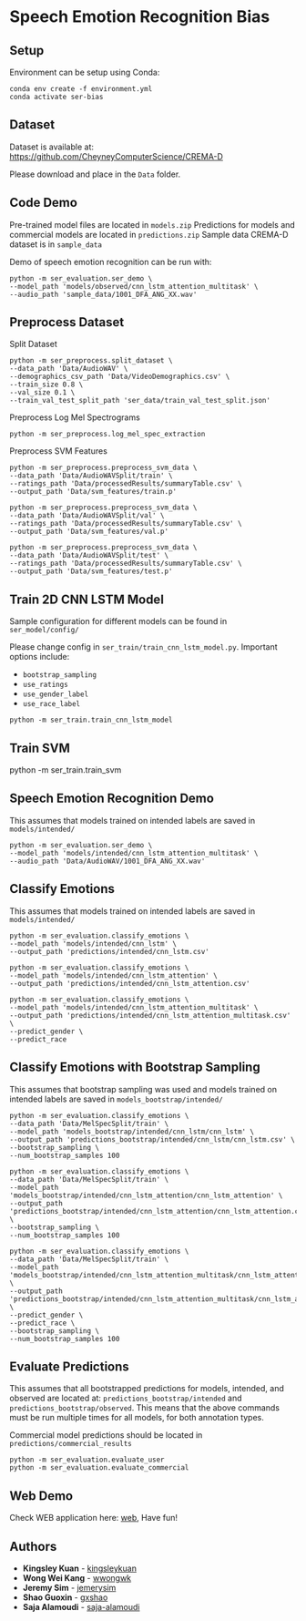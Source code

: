 # Speech Emotion Recognition Bias

## Setup
Environment can be setup using Conda:
```
conda env create -f environment.yml
conda activate ser-bias
```

## Dataset
Dataset is available at: https://github.com/CheyneyComputerScience/CREMA-D

Please download and place in the `Data` folder.

## Code Demo
Pre-trained model files are located in `models.zip`
Predictions for models and commercial models are located in `predictions.zip`
Sample data CREMA-D dataset is in `sample_data`

Demo of speech emotion recognition can be run with:
```
python -m ser_evaluation.ser_demo \
--model_path 'models/observed/cnn_lstm_attention_multitask' \
--audio_path 'sample_data/1001_DFA_ANG_XX.wav'
```

## Preprocess Dataset
Split Dataset
```
python -m ser_preprocess.split_dataset \
--data_path 'Data/AudioWAV' \
--demographics_csv_path 'Data/VideoDemographics.csv' \
--train_size 0.8 \
--val_size 0.1 \
--train_val_test_split_path 'ser_data/train_val_test_split.json'
```

Preprocess Log Mel Spectrograms
```
python -m ser_preprocess.log_mel_spec_extraction
```

Preprocess SVM Features
```
python -m ser_preprocess.preprocess_svm_data \
--data_path 'Data/AudioWAVSplit/train' \
--ratings_path 'Data/processedResults/summaryTable.csv' \
--output_path 'Data/svm_features/train.p'

python -m ser_preprocess.preprocess_svm_data \
--data_path 'Data/AudioWAVSplit/val' \
--ratings_path 'Data/processedResults/summaryTable.csv' \
--output_path 'Data/svm_features/val.p'

python -m ser_preprocess.preprocess_svm_data \
--data_path 'Data/AudioWAVSplit/test' \
--ratings_path 'Data/processedResults/summaryTable.csv' \
--output_path 'Data/svm_features/test.p'
```

## Train 2D CNN LSTM Model
Sample configuration for different models can be found in `ser_model/config/`

Please change config in `ser_train/train_cnn_lstm_model.py`. Important options include:
- `bootstrap_sampling`
- `use_ratings`
- `use_gender_label`
- `use_race_label`
```
python -m ser_train.train_cnn_lstm_model
```

## Train SVM
python -m ser_train.train_svm

## Speech Emotion Recognition Demo
This assumes that models trained on intended labels are saved in `models/intended/`
```
python -m ser_evaluation.ser_demo \
--model_path 'models/intended/cnn_lstm_attention_multitask' \
--audio_path 'Data/AudioWAV/1001_DFA_ANG_XX.wav'
```

## Classify Emotions
This assumes that models trained on intended labels are saved in `models/intended/`
```
python -m ser_evaluation.classify_emotions \
--model_path 'models/intended/cnn_lstm' \
--output_path 'predictions/intended/cnn_lstm.csv'
```

```
python -m ser_evaluation.classify_emotions \
--model_path 'models/intended/cnn_lstm_attention' \
--output_path 'predictions/intended/cnn_lstm_attention.csv'
```

```
python -m ser_evaluation.classify_emotions \
--model_path 'models/intended/cnn_lstm_attention_multitask' \
--output_path 'predictions/intended/cnn_lstm_attention_multitask.csv' \
--predict_gender \
--predict_race
```

## Classify Emotions with Bootstrap Sampling
This assumes that bootstrap sampling was used and models trained on intended labels are saved in `models_bootstrap/intended/`
```
python -m ser_evaluation.classify_emotions \
--data_path 'Data/MelSpecSplit/train' \
--model_path 'models_bootstrap/intended/cnn_lstm/cnn_lstm' \
--output_path 'predictions_bootstrap/intended/cnn_lstm/cnn_lstm.csv' \
--bootstrap_sampling \
--num_bootstrap_samples 100
```

```
python -m ser_evaluation.classify_emotions \
--data_path 'Data/MelSpecSplit/train' \
--model_path 'models_bootstrap/intended/cnn_lstm_attention/cnn_lstm_attention' \
--output_path 'predictions_bootstrap/intended/cnn_lstm_attention/cnn_lstm_attention.csv' \
--bootstrap_sampling \
--num_bootstrap_samples 100
```

```
python -m ser_evaluation.classify_emotions \
--data_path 'Data/MelSpecSplit/train' \
--model_path 'models_bootstrap/intended/cnn_lstm_attention_multitask/cnn_lstm_attention_multitask' \
--output_path 'predictions_bootstrap/intended/cnn_lstm_attention_multitask/cnn_lstm_attention_multitask.csv' \
--predict_gender \
--predict_race \
--bootstrap_sampling \
--num_bootstrap_samples 100
```

## Evaluate Predictions
This assumes that all bootstrapped predictions for models, intended, and observed are located at: `predictions_bootstrap/intended` and `predictions_bootstrap/observed`. This means that the above commands must be run multiple times for all models, for both annotation types.

Commercial model predictions should be located in `predictions/commercial_results`
```
python -m ser_evaluation.evaluate_user
python -m ser_evaluation.evaluate_commercial
```

## Web Demo
Check WEB application here: [web](https://github.com/wwongwk/speech-recognition-bias/tree/main/web), Have fun!

## Authors

* **Kingsley Kuan** - [kingsleykuan](https://github.com/kingsleykuan)
* **Wong Wei Kang** - [wwongwk](https://github.com/wwongwk)
* **Jeremy Sim** - [jemerysim](https://github.com/jemerysim)
* **Shao Guoxin** - [gxshao](https://github.com/gxshao)
* **Saja Alamoudi** - [saja-alamoudi](https://github.com/saja-alamoudi)
